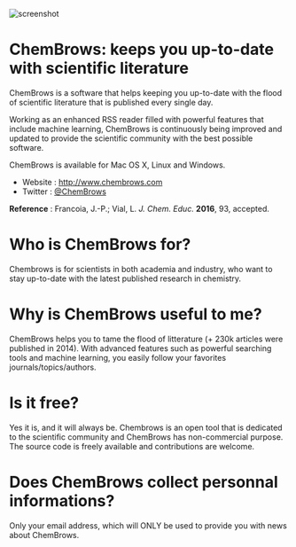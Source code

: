 ![screenshot](http://i.imgur.com/6yE72c5.jpg?1)


ChemBrows: keeps you up-to-date with scientific literature
==========================================================


ChemBrows is a software that helps keeping you up-to-date with the flood of scientific literature that is published every single day.

Working as an enhanced RSS reader filled with powerful features that include machine learning, ChemBrows is continuously being improved and updated to provide the scientific community with the best possible software.

ChemBrows is available for Mac OS X, Linux and Windows.

* Website : http://www.chembrows.com
* Twitter : [@ChemBrows](https://twitter.com/ChemBrows)

**Reference** : Francoia, J.-P.; Vial, L. *J. Chem. Educ.* **2016**, 93, accepted.

# Who is ChemBrows for?

Chembrows is for scientists in both academia and industry, who want to stay up-to-date with the latest published research in chemistry.


# Why is ChemBrows useful to me?

ChemBrows helps you to tame the flood of litterature (+ 230k articles were published in 2014).
With advanced features such as powerful searching tools and machine learning, you easily follow your favorites journals/topics/authors.

 
# Is it free?

Yes it is, and it will always be. Chembrows is an open tool that is dedicated to the scientific community and ChemBrows has non-commercial purpose.
The source code is freely available and contributions are welcome.

 
# Does ChemBrows collect personnal informations?

Only your email address, which will ONLY be used to provide you with news about ChemBrows.
